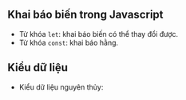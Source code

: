 ## Khai báo biến trong Javascript
- Từ khóa `let`: khai báo biến có thể thay đổi được.
- Từ khóa `const`: khai báo hằng.
## Kiểu dữ liệu
- Kiểu dữ liệu nguyên thủy: 